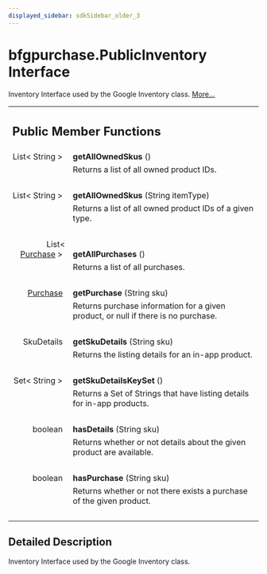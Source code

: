 ```yaml
---
displayed_sidebar: sdkSidebar_older_3
---
```

# bfgpurchase.PublicInventory Interface 

<div class="contents">Inventory Interface used by the Google Inventory class.    <a href="interfacecom_1_1bigfishgames_1_1bfglib_1_1bfgpurchase_1_1_public_inventory.html#details">More...</a><table class="memberdecls"><tr class="heading"><td colspan="2"><h2 class="groupheader"><a id="pub-methods" name="pub-methods"></a> Public Member Functions</h2></td></tr><tr class="memitem:afb1ff762b60d160cd8ea7cbfa63d66c4"><td class="memItemLeft" align="right" valign="top"><a id="afb1ff762b60d160cd8ea7cbfa63d66c4" name="afb1ff762b60d160cd8ea7cbfa63d66c4"></a> List&lt; String &gt;&#160;</td><td class="memItemRight" valign="bottom"><b>getAllOwnedSkus</b> ()</td></tr><tr class="memdesc:afb1ff762b60d160cd8ea7cbfa63d66c4"><td class="mdescLeft">&#160;</td><td class="mdescRight">Returns a list of all owned product IDs. <br /></td></tr><tr class="separator:afb1ff762b60d160cd8ea7cbfa63d66c4"><td class="memSeparator" colspan="2">&#160;</td></tr><tr class="memitem:a4ca8453af3d983e951ee55a835f9ed1d"><td class="memItemLeft" align="right" valign="top"><a id="a4ca8453af3d983e951ee55a835f9ed1d" name="a4ca8453af3d983e951ee55a835f9ed1d"></a> List&lt; String &gt;&#160;</td><td class="memItemRight" valign="bottom"><b>getAllOwnedSkus</b> (String itemType)</td></tr><tr class="memdesc:a4ca8453af3d983e951ee55a835f9ed1d"><td class="mdescLeft">&#160;</td><td class="mdescRight">Returns a list of all owned product IDs of a given type. <br /></td></tr><tr class="separator:a4ca8453af3d983e951ee55a835f9ed1d"><td class="memSeparator" colspan="2">&#160;</td></tr><tr class="memitem:a95a812ffac257ae2be7d132f355436da"><td class="memItemLeft" align="right" valign="top"><a id="a95a812ffac257ae2be7d132f355436da" name="a95a812ffac257ae2be7d132f355436da"></a> List&lt; <a class="el" href="classcom_1_1bigfishgames_1_1bfglib_1_1bfgpurchase_1_1_purchase.html">Purchase</a> &gt;&#160;</td><td class="memItemRight" valign="bottom"><b>getAllPurchases</b> ()</td></tr><tr class="memdesc:a95a812ffac257ae2be7d132f355436da"><td class="mdescLeft">&#160;</td><td class="mdescRight">Returns a list of all purchases. <br /></td></tr><tr class="separator:a95a812ffac257ae2be7d132f355436da"><td class="memSeparator" colspan="2">&#160;</td></tr><tr class="memitem:a570af7de038b55c75732c757e6d00669"><td class="memItemLeft" align="right" valign="top"><a id="a570af7de038b55c75732c757e6d00669" name="a570af7de038b55c75732c757e6d00669"></a><a class="el" href="classcom_1_1bigfishgames_1_1bfglib_1_1bfgpurchase_1_1_purchase.html">Purchase</a>&#160;</td><td class="memItemRight" valign="bottom"><b>getPurchase</b> (String sku)</td></tr><tr class="memdesc:a570af7de038b55c75732c757e6d00669"><td class="mdescLeft">&#160;</td><td class="mdescRight">Returns purchase information for a given product, or null if there is no purchase. <br /></td></tr><tr class="separator:a570af7de038b55c75732c757e6d00669"><td class="memSeparator" colspan="2">&#160;</td></tr><tr class="memitem:a8f9ccb1a8265bd221a84fc2ff48ac085"><td class="memItemLeft" align="right" valign="top"><a id="a8f9ccb1a8265bd221a84fc2ff48ac085" name="a8f9ccb1a8265bd221a84fc2ff48ac085"></a> SkuDetails&#160;</td><td class="memItemRight" valign="bottom"><b>getSkuDetails</b> (String sku)</td></tr><tr class="memdesc:a8f9ccb1a8265bd221a84fc2ff48ac085"><td class="mdescLeft">&#160;</td><td class="mdescRight">Returns the listing details for an in-app product. <br /></td></tr><tr class="separator:a8f9ccb1a8265bd221a84fc2ff48ac085"><td class="memSeparator" colspan="2">&#160;</td></tr><tr class="memitem:a02a0b90acc7310c7402538a4ef0c348e"><td class="memItemLeft" align="right" valign="top"><a id="a02a0b90acc7310c7402538a4ef0c348e" name="a02a0b90acc7310c7402538a4ef0c348e"></a> Set&lt; String &gt;&#160;</td><td class="memItemRight" valign="bottom"><b>getSkuDetailsKeySet</b> ()</td></tr><tr class="memdesc:a02a0b90acc7310c7402538a4ef0c348e"><td class="mdescLeft">&#160;</td><td class="mdescRight">Returns a Set of Strings that have listing details for in-app products. <br /></td></tr><tr class="separator:a02a0b90acc7310c7402538a4ef0c348e"><td class="memSeparator" colspan="2">&#160;</td></tr><tr class="memitem:a12fa909de6fd6a0dc512620cafefba57"><td class="memItemLeft" align="right" valign="top"><a id="a12fa909de6fd6a0dc512620cafefba57" name="a12fa909de6fd6a0dc512620cafefba57"></a> boolean&#160;</td><td class="memItemRight" valign="bottom"><b>hasDetails</b> (String sku)</td></tr><tr class="memdesc:a12fa909de6fd6a0dc512620cafefba57"><td class="mdescLeft">&#160;</td><td class="mdescRight">Returns whether or not details about the given product are available. <br /></td></tr><tr class="separator:a12fa909de6fd6a0dc512620cafefba57"><td class="memSeparator" colspan="2">&#160;</td></tr><tr class="memitem:a316aea252e03113a36bad76a5bb078b6"><td class="memItemLeft" align="right" valign="top"><a id="a316aea252e03113a36bad76a5bb078b6" name="a316aea252e03113a36bad76a5bb078b6"></a> boolean&#160;</td><td class="memItemRight" valign="bottom"><b>hasPurchase</b> (String sku)</td></tr><tr class="memdesc:a316aea252e03113a36bad76a5bb078b6"><td class="mdescLeft">&#160;</td><td class="mdescRight">Returns whether or not there exists a purchase of the given product. <br /></td></tr><tr class="separator:a316aea252e03113a36bad76a5bb078b6"><td class="memSeparator" colspan="2">&#160;</td></tr></table><a name="details" id="details"></a><h2 class="groupheader">Detailed Description</h2><div class="textblock">Inventory Interface used by the Google Inventory class. </div></div> 
